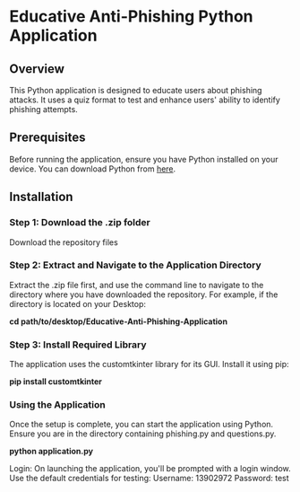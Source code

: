 # Educative Anti-Phishing Python Application

## Overview
This Python application is designed to educate users about phishing attacks. It uses a quiz format to test and enhance users' ability to identify phishing attempts.

## Prerequisites
Before running the application, ensure you have Python installed on your device. You can download Python from [here](https://www.python.org/downloads/).

## Installation

### Step 1: Download the .zip folder
Download the repository files 

### Step 2: Extract and Navigate to the Application Directory

Extract the .zip file first, and use the command line to navigate to the directory where you have downloaded the repository. For example, if the directory is located on your Desktop:

**cd path/to/desktop/Educative-Anti-Phishing-Application**

### Step 3: Install Required Library

The application uses the customtkinter library for its GUI. Install it using pip:

**pip install customtkinter**

### Using the Application

Once the setup is complete, you can start the application using Python. Ensure you are in the directory containing phishing.py and questions.py.

**python application.py**

Login: On launching the application, you'll be prompted with a login window. Use the default credentials for testing:
Username: 13902972
Password: test
